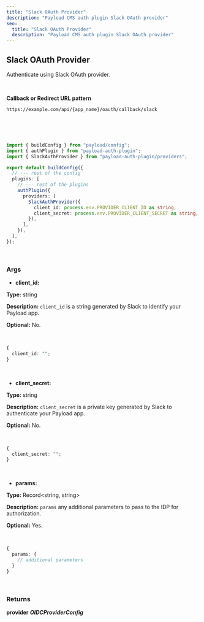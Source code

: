 ```yaml
---
title: "Slack OAuth Provider"
description: "Payload CMS auth plugin Slack OAuth provider"
seo:
  title: "Slack OAuth Provider"
  description: "Payload CMS auth plugin Slack OAuth provider"
---
```


## Slack OAuth Provider

Authenticate using Slack OAuth provider.

<br/>

**Callback or Redirect URL pattern**

`https://example.com/api/{app_name}/oauth/callback/slack`

<br/>
<br/>
<br/>

```ts [src/payload.config.ts] {3, 11-14}
import { buildConfig } from "payload/config";
import { authPlugin } from "payload-auth-plugin";
import { SlackAuthProvider } from "payload-auth-plugin/providers";

export default buildConfig({
  // --- rest of the config
  plugins: [
    // --- rest of the plugins
    authPlugin({
      providers: [
        SlackAuthProvider({
          client_id: process.env.PROVIDER_CLIENT_ID as string,
          client_secret: process.env.PROVIDER_CLIENT_SECRET as string,
        }),
      ],
    }),
  ],
});
```

<br/>

### Args

- **client_id:**

**Type:** string

**Description:** `client_id` is a string generated by Slack to identify your Payload app.

**Optional:** No.

<br/>

```ts
{
  client_id: "";
}
```

<br/>

- **client_secret:**

**Type:** string

**Description:** `client_secret` is a private key generated by Slack to authenticate your Payload app.

**Optional:** No.

<br/>

```ts
{
  client_secret: "";
}
```

<br/>

- **params:**

**Type:** Record<string, string>

**Description:** `params` any additional parameters to pass to the IDP for authorization.

**Optional:** Yes.

<br/>

```ts
{
  params: {
    // additional parameters
  }
}
```

<br/>

### Returns

**provider** **_OIDCProviderConfig_**

